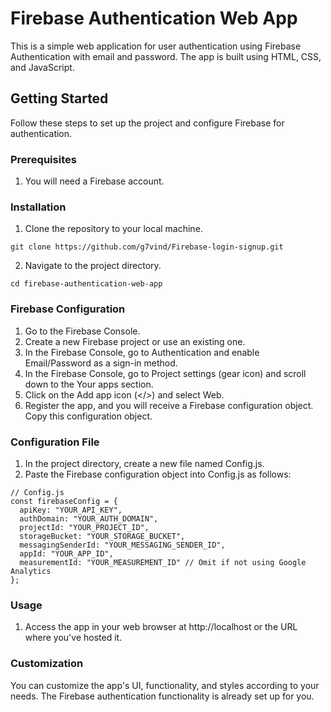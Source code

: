 # Firebase Authentication Web App
This is a simple web application for user authentication using Firebase Authentication with email and password. The app is built using HTML, CSS, and JavaScript.

## Getting Started
Follow these steps to set up the project and configure Firebase for authentication.

### Prerequisites
1. You will need a Firebase account.

### Installation
1. Clone the repository to your local machine.
```
git clone https://github.com/g7vind/Firebase-login-signup.git
```
2. Navigate to the project directory.
```
cd firebase-authentication-web-app
```
### Firebase Configuration

1. Go to the Firebase Console.
2. Create a new Firebase project or use an existing one.
3. In the Firebase Console, go to Authentication and enable Email/Password as a sign-in method.
4. In the Firebase Console, go to Project settings (gear icon) and scroll down to the Your apps section.
5. Click on the Add app icon (</>) and select Web.
6. Register the app, and you will receive a Firebase configuration object. Copy this configuration object.

### Configuration File

1. In the project directory, create a new file named Config.js.
2. Paste the Firebase configuration object into Config.js as follows:
```
// Config.js
const firebaseConfig = {
  apiKey: "YOUR_API_KEY",
  authDomain: "YOUR_AUTH_DOMAIN",
  projectId: "YOUR_PROJECT_ID",
  storageBucket: "YOUR_STORAGE_BUCKET",
  messagingSenderId: "YOUR_MESSAGING_SENDER_ID",
  appId: "YOUR_APP_ID",
  measurementId: "YOUR_MEASUREMENT_ID" // Omit if not using Google Analytics
};
```
### Usage
1. Access the app in your web browser at http://localhost or the URL where you've hosted it.

### Customization

You can customize the app's UI, functionality, and styles according to your needs. The Firebase authentication functionality is already set up for you.
